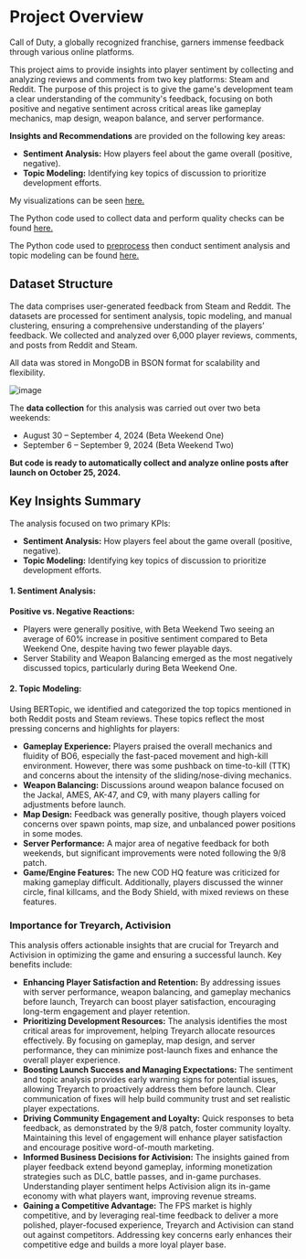# Project Overview
Call of Duty, a globally recognized franchise, garners immense feedback through various online platforms. 

This project aims to provide insights into player sentiment by collecting and analyzing reviews and comments from two key platforms: Steam and Reddit. The purpose of this project is to give the game's development team a clear understanding of the community's feedback, focusing on both positive and negative sentiment across critical areas like gameplay mechanics, map design, weapon balance, and server performance.

**Insights and Recommendations** are provided on the following key areas:
- **Sentiment Analysis:** How players feel about the game overall (positive, negative).
- **Topic Modeling:** Identifying key topics of discussion to prioritize development efforts.

My visualizations can be seen [here.](https://www.canva.com/design/DAGQnq2GjLA/VTC1VZbvmajNDR60eXSdnw/view?utm_content=DAGQnq2GjLA&utm_campaign=designshare&utm_medium=link&utm_source=editor)

The Python code used to collect data and perform quality checks can be found [here.](https://github.com/Scoldingatom205/Social-Listening-Analysis-COD/blob/main/scripts/extract_data.py)

The Python code used to [preprocess](https://github.com/Scoldingatom205/Social-Listening-Analysis-COD/blob/main/scripts/preprocess_data.py) then conduct sentiment analysis and topic modeling can be found [here.](https://github.com/Scoldingatom205/Social-Listening-Analysis-COD/blob/main/scripts/analysis.py)


## Dataset Structure
The data comprises user-generated feedback from Steam and Reddit. The datasets are processed for sentiment analysis, topic modeling, and manual clustering, ensuring a comprehensive understanding of the players’ feedback. We collected and analyzed over 6,000 player reviews, comments, and posts from Reddit and Steam.

All data was stored in MongoDB in BSON format for scalability and flexibility. 

![image](https://github.com/user-attachments/assets/922f3630-5107-46d9-a49e-84a398514df1)

The **data collection** for this analysis was carried out over two beta weekends:
- August 30 – September 4, 2024 (Beta Weekend One)
- September 6 – September 9, 2024 (Beta Weekend Two)
  
**But code is ready to automatically collect and analyze online posts after launch on October 25, 2024.**


## Key Insights Summary
The analysis focused on two primary KPIs:
- **Sentiment Analysis:** How players feel about the game overall (positive, negative).
- **Topic Modeling:** Identifying key topics of discussion to prioritize development efforts.

#### 1. Sentiment Analysis:
**Positive vs. Negative Reactions:**
- Players were generally positive, with Beta Weekend Two seeing an average of 60% increase in positive sentiment compared to Beta Weekend One, despite having two fewer playable days.
- Server Stability and Weapon Balancing emerged as the most negatively discussed topics, particularly during Beta Weekend One.

#### 2. Topic Modeling:
Using BERTopic, we identified and categorized the top topics mentioned in both Reddit posts and Steam reviews. These topics reflect the most pressing concerns and highlights for players:

- **Gameplay Experience:** Players praised the overall mechanics and fluidity of BO6, especially the fast-paced movement and high-kill environment. However, there was some pushback on time-to-kill (TTK) and concerns about the intensity of the sliding/nose-diving mechanics.
- **Weapon Balancing:** Discussions around weapon balance focused on the Jackal, AMES, AK-47, and C9, with many players calling for adjustments before launch.
- **Map Design:** Feedback was generally positive, though players voiced concerns over spawn points, map size, and unbalanced power positions in some modes.
- **Server Performance:** A major area of negative feedback for both weekends, but significant improvements were noted following the 9/8 patch.
- **Game/Engine Features:** The new COD HQ feature was criticized for making gameplay difficult. Additionally, players discussed the winner circle, final killcams, and the Body Shield, with mixed reviews on these features.

### Importance for Treyarch, Activision
This analysis offers actionable insights that are crucial for Treyarch and Activision in optimizing the game and ensuring a successful launch. Key benefits include:

- **Enhancing Player Satisfaction and Retention:** By addressing issues with server performance, weapon balancing, and gameplay mechanics before launch, Treyarch can boost player satisfaction, encouraging long-term engagement and player retention.
- **Prioritizing Development Resources:** The analysis identifies the most critical areas for improvement, helping Treyarch allocate resources effectively. By focusing on gameplay, map design, and server performance, they can minimize post-launch fixes and enhance the overall player experience.
- **Boosting Launch Success and Managing Expectations:** The sentiment and topic analysis provides early warning signs for potential issues, allowing Treyarch to proactively address them before launch. Clear communication of fixes will help build community trust and set realistic player expectations.
- **Driving Community Engagement and Loyalty:** Quick responses to beta feedback, as demonstrated by the 9/8 patch, foster community loyalty. Maintaining this level of engagement will enhance player satisfaction and encourage positive word-of-mouth marketing.
- **Informed Business Decisions for Activision:** The insights gained from player feedback extend beyond gameplay, informing monetization strategies such as DLC, battle passes, and in-game purchases. Understanding player sentiment helps Activision align its in-game economy with what players want, improving revenue streams.
- **Gaining a Competitive Advantage:** The FPS market is highly competitive, and by leveraging real-time feedback to deliver a more polished, player-focused experience, Treyarch and Activision can stand out against competitors. Addressing key concerns early enhances their competitive edge and builds a more loyal player base.




